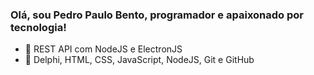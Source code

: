 ### Olá, sou Pedro Paulo Bento, programador e apaixonado por tecnologia!

- 🔭 REST API com NodeJS e ElectronJS
- 🌱 Delphi, HTML, CSS, JavaScript, NodeJS, Git e GitHub
